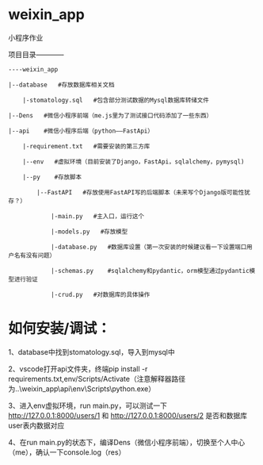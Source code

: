 # weixin_app
小程序作业

项目目录————

    ----weixin_app

    |--database   #存放数据库相关文档
    
        |-stomatology.sql   #包含部分测试数据的Mysql数据库转储文件

    |--Dens   #微信小程序前端（me.js里为了测试接口代码添加了一些东西）

    |--api    #微信小程序后端（python——FastApi）
    
        |-requirement.txt   #需要安装的第三方库

        |--env   #虚拟环境（目前安装了Django，FastApi，sqlalchemy，pymysql)

        |--py    #存放脚本

            |--FastAPI   #存放使用FastAPI写的后端脚本（未来写个Django版可能性犹存？）
            
                |-main.py   #主入口，运行这个
                
                |-models.py   #存放模型
                
                |-database.py   #数据库设置（第一次安装的时候建议看一下设置端口用户名有没有问题）
                
                |-schemas.py    #sqlalchemy和pydantic，orm模型通过pydantic模型进行验证
                
                |-crud.py   #对数据库的具体操作

# 如何安装/调试：

1、database中找到stomatology.sql，导入到mysql中

2、vscode打开api文件夹，终端pip install -r requirements.txt,env/Scripts/Activate（注意解释器路径为..\weixin_app\api\env\Scripts\python.exe）

3、进入env虚拟环境，run main.py，可以测试一下 http://127.0.0.1:8000/users/1 和 http://127.0.0.1:8000/users/2 是否和数据库user表内数据对应

4、在run main.py的状态下，编译Dens（微信小程序前端），切换至个人中心（me），确认一下console.log（res）
